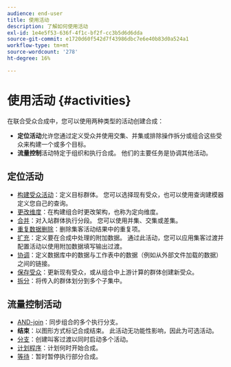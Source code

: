 ```yaml
---
audience: end-user
title: 使用活动
description: 了解如何使用活动
exl-id: 1e4e5f53-636f-4f1c-bf2f-cc3b5d6d6dda
source-git-commit: e1720d60f542d7f43986dbc7e6e40b83d0a524a1
workflow-type: tm+mt
source-wordcount: '278'
ht-degree: 16%

---
```


# 使用活动 {#activities}

在联合受众合成中，您可以使用两种类型的活动创建合成：

* **定位活动**&#x200B;允许您通过定义受众并使用交集、并集或排除操作拆分或组合这些受众来构建一个或多个目标。
* **流量控制**&#x200B;活动特定于组织和执行合成。 他们的主要任务是协调其他活动。

## 定位活动

* [构建受众活动](build-audience.md)：定义目标群体。 您可以选择现有受众，也可以使用查询建模器定义您自己的查询。
* [更改维度](change-dimension.md)：在构建组合时更改架构，也称为定向维度。
* [合并](combine.md)：对入站群体执行分段。 您可以使用并集、交集或差集。
* [重复数据删除](deduplication.md)：删除集客活动结果中的重复项。
* [扩充](enrichment.md)：定义要在合成中处理的附加数据。 通过此活动，您可以应用集客过渡并配置活动以使用附加数据填写输出过渡。
* [协调](reconciliation.md)：定义数据库中的数据与工作表中的数据（例如从外部文件加载的数据）之间的链接。
* [保存受众](save-audience.md)：更新现有受众，或从组合中上游计算的群体创建新受众。
* [拆分](split.md)：将传入的群体划分到多个子集中。

## 流量控制活动

* [AND-join](and-join.md)：同步组合的多个执行分支。
* **结束**：以图形方式标记合成结束。 此活动无功能性影响，因此为可选活动。
* [分支](fork.md)：创建叫客过渡以同时启动多个活动。
* [计划程序](scheduler.md)：计划何时开始合成。
* [等待](wait.md)：暂时暂停执行部分合成。
